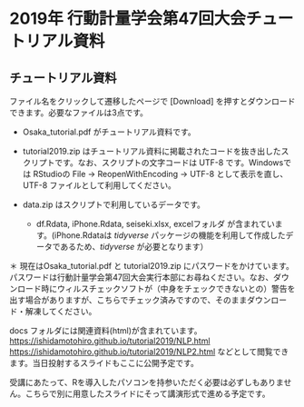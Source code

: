 # 2019年 行動計量学会第47回大会チュートリアル資料

## チュートリアル資料

ファイル名をクリックして遷移したページで [Download] を押すとダウンロードできます。必要なファイルは3点です。

- Osaka_tutorial.pdf がチュートリアル資料です。

- tutorial2019.zip はチュートリアル資料に掲載されたコードを抜き出したスクリプトです。なお、スクリプトの文字コードは UTF-8 です。Windowsでは RStudioの File -> ReopenWithEncoding -> UTF-8 として表示を直し、UTF-8 ファイルとして利用してください。

- data.zip はスクリプトで利用しているデータです。
  + df.Rdata, iPhone.Rdata, seiseki.xlsx, excelフォルダ が含まれています。(iPhone.Rdataは *tidyverse* パッケージの機能を利用して作成したデータであるため、*tidyverse* が必要となります）

＊ 現在はOsaka_tutorial.pdf と tutorial2019.zip にパスワードをかけています。パスワードは行動計量学会第47回大会実行本部にお尋ねください。なお、ダウンロード時にウィルスチェックソフトが（中身をチェックできないとの）警告を出す場合がありますが、こちらでチェック済みですので、そのままダウンロード・解凍してください。

 docs フォルダには関連資料(html)が含まれています。 https://ishidamotohiro.github.io/tutorial2019/NLP.html  https://ishidamotohiro.github.io/tutorial2019/NLP2.html などとして閲覧できます。当日投射するスライドもここに公開予定です。

受講にあたって、Rを導入したパソコンを持参いただく必要は必ずしもありません。こちらで別に用意したスライドにそって講演形式で進める予定です。
